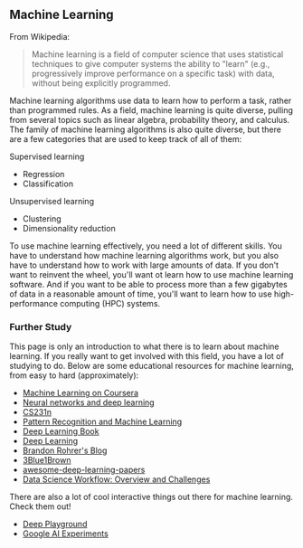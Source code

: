 ## Machine Learning

From Wikipedia:

> Machine learning is a field of computer science that uses statistical techniques to give computer systems the ability to "learn" (e.g., progressively improve performance on a specific task) with data, without being explicitly programmed.

Machine learning algorithms use data to learn how to perform a task, rather than programmed rules. As a field, machine learning is quite diverse, pulling from several topics such as linear algebra, probability theory, and calculus. The family of machine learning algorithms is also quite diverse, but there are a few categories that are used to keep track of all of them:

Supervised learning
- Regression
- Classification

Unsupervised learning
- Clustering
- Dimensionality reduction

To use machine learning effectively, you need a lot of different skills. You have to understand how machine learning algorithms work, but you also have to understand how to work with large amounts of data. If you don't want to reinvent the wheel, you'll want ot learn how to use machine learning software. And if you want to be able to process more than a few gigabytes of data in a reasonable amount of time, you'll want to learn how to use high-performance computing (HPC) systems.

### Further Study

This page is only an introduction to what there is to learn about machine learning. If you really want to get involved with this field, you have a lot of studying to do. Below are some educational resources for machine learning, from easy to hard (approximately):

- [Machine Learning on Coursera](https://www.coursera.org/learn/machine-learning)
- [Neural networks and deep learning](http://neuralnetworksanddeeplearning.com/)
- [CS231n](http://cs231n.github.io/)
- [Pattern Recognition and Machine Learning](https://www.microsoft.com/en-us/research/uploads/prod/2006/01/Bishop-Pattern-Recognition-and-Machine-Learning-2006.pdf)
- [Deep Learning Book](http://www.deeplearningbook.org/)
- [Deep Learning](http://deeplearning.net/)
- [Brandon Rohrer's Blog](https://brohrer.github.io/blog.html)
- [3Blue1Brown](https://www.youtube.com/channel/UCYO_jab_esuFRV4b17AJtAw)
- [awesome-deep-learning-papers](https://github.com/terryum/awesome-deep-learning-papers/)
- [Data Science Workflow: Overview and Challenges](https://cacm.acm.org/blogs/blog-cacm/169199-data-science-workflow-overview-and-challenges/fulltext)

There are also a lot of cool interactive things out there for machine learning. Check them out!

- [Deep Playground](http://playground.tensorflow.org/)
- [Google AI Experiments](https://experiments.withgoogle.com/ai)
